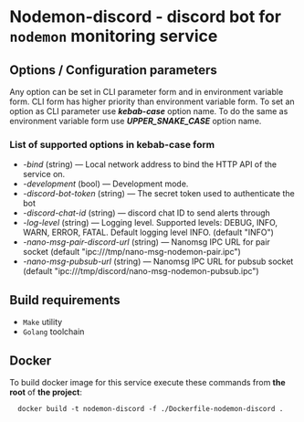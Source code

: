 # Nodemon-discord - discord bot for `nodemon` monitoring service

## Options / Configuration parameters

Any option can be set in CLI parameter form and in environment variable form. CLI form has higher priority than
environment variable form.
To set an option as CLI parameter use _**kebab-case**_ option name.
To do the same as environment variable form use _**UPPER_SNAKE_CASE**_ option name.

### List of supported options in kebab-case form

- _-bind_ (string) — Local network address to bind the HTTP API of the service on.
- _-development_ (bool) — Development mode.
- _-discord-bot-token_ (string) — The secret token used to authenticate the bot
- _-discord-chat-id_ (string) — discord chat ID to send alerts through
- _-log-level_ (string) — Logging level. Supported levels: DEBUG, INFO, WARN, ERROR, FATAL. Default logging level
  INFO. (default "INFO")
- _-nano-msg-pair-discord-url_ (string) — Nanomsg IPC URL for pair socket (default
  "ipc:///tmp/nano-msg-nodemon-pair.ipc")
- _-nano-msg-pubsub-url_ (string) — Nanomsg IPC URL for pubsub socket (default
  "ipc:///tmp/discord/nano-msg-nodemon-pubsub.ipc")

## Build requirements

- `Make` utility
- `Golang` toolchain

## Docker

To build docker image for this service execute these commands from **the root** of **the project**:

```shell
  docker build -t nodemon-discord -f ./Dockerfile-nodemon-discord .
```
